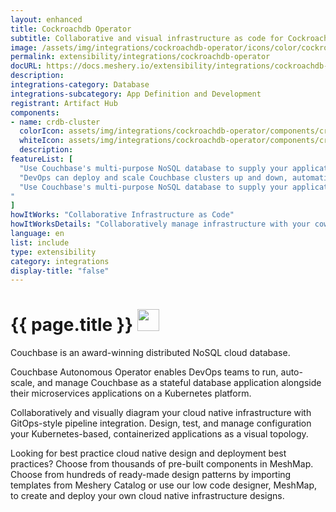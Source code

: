 ```yaml
---
layout: enhanced
title: Cockroachdb Operator
subtitle: Collaborative and visual infrastructure as code for Cockroachdb Operator
image: /assets/img/integrations/cockroachdb-operator/icons/color/cockroachdb-operator-color.svg
permalink: extensibility/integrations/cockroachdb-operator
docURL: https://docs.meshery.io/extensibility/integrations/cockroachdb-operator
description: 
integrations-category: Database
integrations-subcategory: App Definition and Development
registrant: Artifact Hub
components: 
- name: crdb-cluster
  colorIcon: assets/img/integrations/cockroachdb-operator/components/crdb-cluster/icons/color/crdb-cluster-color.svg
  whiteIcon: assets/img/integrations/cockroachdb-operator/components/crdb-cluster/icons/white/crdb-cluster-white.svg
  description: 
featureList: [
  "Use Couchbase's multi-purpose NoSQL database to supply your applications' JSON data, and seamlessly grow your environment.",
  "DevOps can deploy and scale Couchbase clusters up and down, automatically, and use their preferred CNCF observability tools.",
  "Use Couchbase's multi-purpose NoSQL database to supply your applications' JSON data, and seamlessly grow your environment.
"
]
howItWorks: "Collaborative Infrastructure as Code"
howItWorksDetails: "Collaboratively manage infrastructure with your coworkers synchronously sharing the same designs."
language: en
list: include
type: extensibility
category: integrations
display-title: "false"
---
```

<h1>{{ page.title }} <img src="{{ page.image }}" style="width: 35px; height: 35px;" /></h1>

<p>
Couchbase is an award-winning distributed NoSQL cloud database.
</p>
<p>
Couchbase Autonomous Operator enables DevOps teams to run, auto-scale, and manage Couchbase as a stateful database application alongside their microservices applications on a Kubernetes platform.
</p>
<p>
    Collaboratively and visually diagram your cloud native infrastructure with GitOps-style pipeline integration. Design, test, and manage configuration your Kubernetes-based, containerized applications as a visual topology.
</p>
<p>
    Looking for best practice cloud native design and deployment best practices? Choose from thousands of pre-built components in MeshMap. Choose from hundreds of ready-made design patterns by importing templates from Meshery Catalog or use our low code designer, MeshMap, to create and deploy your own cloud native infrastructure designs.
</p>
